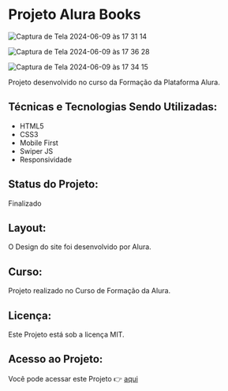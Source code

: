 # Projeto Alura Books

![Captura de Tela 2024-06-09 às 17 31 14](https://github.com/paulateshima/Alura-Books/assets/170154538/a8dc5bf2-34d0-4a92-bcd7-87026cd7a9d1)

![Captura de Tela 2024-06-09 às 17 36 28](https://github.com/paulateshima/Alura-Books/assets/170154538/59cadf2c-2afb-4a73-b256-ebee0e413c96)

![Captura de Tela 2024-06-09 às 17 34 15](https://github.com/paulateshima/Alura-Books/assets/170154538/a352ea8b-fafc-4f1d-8254-d9e610df9879)


Projeto desenvolvido no curso da Formação da Plataforma Alura.

## Técnicas e Tecnologias Sendo Utilizadas:

* HTML5
* CSS3
* Mobile First
* Swiper JS
* Responsividade

## Status do Projeto:

Finalizado

## Layout:

O Design do site foi desenvolvido por Alura.

## Curso:

Projeto realizado no Curso de Formação da Alura.

## Licença:

Este Projeto está sob a licença MIT.

## Acesso ao Projeto:

Você pode acessar este Projeto 👉 [aqui](https://alura-books-pi-vert.vercel.app/)
